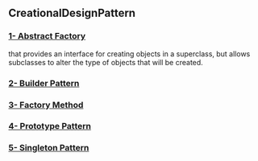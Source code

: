 ## CreationalDesignPattern
<h3><a href="abstract_factory">1- Abstract Factory</a></h3>
<p>   that provides
an interface for creating objects in a superclass, but allows
subclasses to alter the type of objects that will be created.</p>
<h3><a href="builder_pattern">2- Builder Pattern</a></h3>
<h3><a href="factory_method">3- Factory Method </a></h3>
<h3><a href="prototype_pattern">4- Prototype Pattern</a></h3>
<h3><a href="singleton_pattern">5- Singleton Pattern</a></h3>
